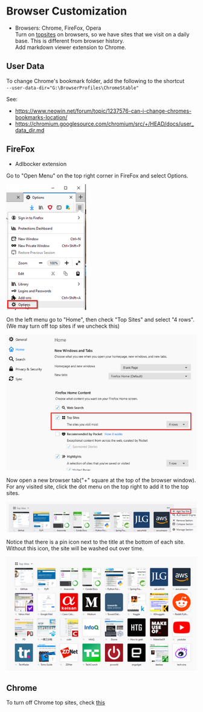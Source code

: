 # Browser Customization

- Browsers: Chrome, FireFox, Opera  
  Turn on [topsites](browser/browser_setting.md) on browsers, so we have sites that we
  visit on a daily base. This is different from browser history.  
  Add markdown viewer extension to Chrome.

## User Data

To change Chrome's bookmark folder, add the following to the shortcut  
`--user-data-dir="G:\BrowserProfiles\ChromeStable"`

See:
- https://www.neowin.net/forum/topic/1237576-can-i-change-chromes-bookmarks-location/
- https://chromium.googlesource.com/chromium/src/+/HEAD/docs/user_data_dir.md

## FireFox
- Adlbocker extension

Go to "Open Menu" on the top right corner in FireFox and select Options.

![options](firefox_options.png)

On the left menu go to "Home", then check "Top Sites" and select "4 rows".
(We may turn off top sites if we uncheck this)

![top sites](firefox_topsites.png)

Now open a new browser tab("+" square at the top of the browser window).
For any visited site, click the dot menu on the top right to add it to the
top sites.

![add](firefox_topsites_add.png)

Notice that there is a pin icon next to the title at the bottom of each site.
Without this icon, the site will be washed out over time.

![list](firefox_topsites_list.png)


## Chrome

To turn off Chrome top sites, check [this](https://windowsreport.com/hide-most-visited-in-new-tab-page-google-chrome/)
